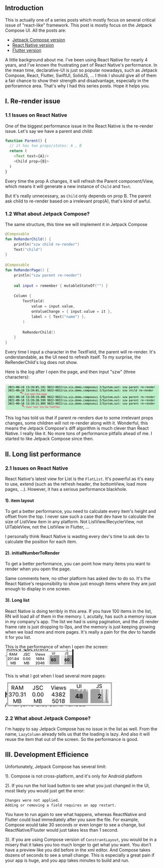 ## Introduction

This is actually one of a series posts which mostly focus on several critical issue of "react-like" framework. This post is mostly focus on the Jetpack Compose UI. All the posts are:
* [Jetpack Compose version](https://github.com/songzhw/songzhw.github.io/blob/master/and_archi/2021-08-31-compose-issues.md)
* [React Native version](https://github.com/songzhw/songzhw.github.io/blob/master/react/2021-09-11-rn-issues.md)
* [Flutter version](https://github.com/songzhw/songzhw.github.io/blob/master/flutter/2021-10-01-flutter-issues.md)

A little background about me. I've been using React Native for nearly 4 years, and I've known the frustrating part of React Native's performance. In the mean time, declarative-UI is just so popular nowadays, such as Jetpack Compose, React, Flutter, SwiftUI, SolidJS, ... I think I should give all of them a fair chance to show their strength and disadvantage, especially in the perforamnce area. That's why I had this series posts. Hope it helps you.


## I. Re-render issue

### 1.1 Issues on React Native
One of the biggest performance issue in the React Native is the re-render issue. Let's say we have a parent and child:

```javascript
function Parent() {
  // it has two props/states: A , B
  return (
    <Text text={A}/>
    <Child prop={B}>
  )
}
```

Every time the prop A changes, it will refresh the Parent component/View, which means it will generate a new instance of `Child` and `Text`. 

But it's really unnecessary, as `Child` only depends on prop B. The parent ask child to re-render based on a irrelevant prop(A), that's kind of awful. 

### 1.2 What about Jetpack Compose?
The same structure, this time we will implement it in Jetpack Compose

```kotlin
@Composable
fun ReRenderChild() {
    println("szw child re-render")
    Text("child")
}

@Composable
fun ReRenderPage() {
    println("szw parent re-render")

    val input = remember { mutableStateOf("") }

    Column {
        TextField(
            value = input.value,
            onValueChange = { input.value = it },
            label = { Text("name") },
        )

        ReRenderChild()
    }
}
```

Every time I input a character in the TextField, the parent will re-render. It's understandable, as the UI need to refresh itself. To my surprise, the ReRenderChild's log does not show. 

Here is the log after I open the page, and then input "szw" (three characters):

![image](../imgs/20210831-jcp-parent-child-rerender.png)

This log has told us that if parent re-renders due to some irrelevant props changes, some children will not re-render along with it. 
Wonderful, this means the Jetpack Compose's diff algorithm is much clever than React Native. I really like it. No more tons of performance pitfalls ahead of me. I started to like Jetpack Compose since then.

## II. Long list performance

### 2.1 Issues on React Native
React Native's latest view for List is the `FlatList`. It's powerful as it's easy to use, extend (such as the refresh header, the bottomView, load more pages, ...). However, it has a serious performance blackhole. 

#### 1). item layout
To get a better performance, you need to calculate every item's height and offset from the top. I never saw such a case that dev have to calculate the size of ListView item in any platform. Not ListView/RecyclerView, not UITableView, not the ListView in Flutter, ... 

I personally think React Native is wasting every dev's time to ask dev to calculate the position for each item. 

#### 2). initialNumberToRender
To get a better performance, you can point how many items you want to render when you open the page. 

Same comments here, no other platform has asked dev to do so. It's the React Native's responsibility to show just enough items where they are just enough to display in one screen. 

#### 3). Long list
React Native is doing terribly in this area. If you have 100 items in the list, RN will load all of them in the memory. I, acutally, has such a memory issue in my company's app. The list we had is using pagination, and the JS render frame rate is just dropping to 0ps, and the memory is just keeping growing when we load more and more pages. It's really a pain for the dev to handle it for you list. 

This is the performance of when I open the screen:
![image](../imgs/20210831-rn-list1.png)

This is what I got when I load several more pages:
![image](../imgs/20210831-rn-list2.png)


### 2.2 What about Jetpack Compose?
I'm happy to say Jetpack Compose has no issue in the list as well. From the name, `LazyColumn` already tells us that the loading is lazy. And also it will reuse the item that out of the screen. So the performance is good.


## III. Development Efficience
Unfortunately, Jetpack Compose has several limit:

1). Compose is not cross-platform, and it's only for Android platform

2). If you run the hot load button to see what you just changed in the UI, most likely you would just get the error: 
```
Changes were not applied.
Adding or removing a field requires an app restart.
```

You have to run again to see what happens, whereas ReactNative and Flutter could load immediately after you save the file. For example, Compose would take 30 seconds or even longer to see a change, but ReactNative/Fluuter would just takes less than 1 second.

3). If you are using Compose version of `ConstrantLayout`, you would be in a misery that it takes you too much longer to get what you want. You don't have a preview like you did before in the xml editor. And Compose takes dozens of seconds to see a small change. This is especially a great pain if your app is huge, and you app takes minutes to build and run. 